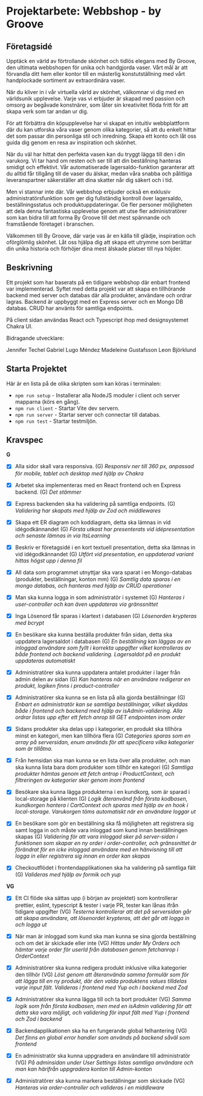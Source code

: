 # Projektarbete: Webbshop - by Groove

## Företagsidé

Upptäck en värld av förtrollande skönhet och tidlös elegans med By Groove, den ultimata webbshopen för unika och handgjorda vaser. Vårt mål är att förvandla ditt hem eller kontor till en mästerlig konstutställning med vårt handplockade sortiment av extraordinära vaser.

När du kliver in i vår virtuella värld av skönhet, välkomnar vi dig med en världsunik upplevelse. Varje vas vi erbjuder är skapad med passion och omsorg av begåvade konstnärer, som låter sin kreativitet flöda fritt för att skapa verk som tar andan ur dig.

För att förbättra din köpupplevelse har vi skapat en intuitiv webbplattform där du kan utforska våra vaser genom olika kategorier, så att du enkelt hittar det som passar din personliga stil och inredning. Skapa ett konto och låt oss guida dig genom en resa av inspiration och skönhet.

När du väl har hittat den perfekta vasen kan du tryggt lägga till den i din varukorg. Vi tar hand om resten och ser till att din beställning hanteras smidigt och effektivt. Vår automatiserade lagersaldo-funktion garanterar att du alltid får tillgång till de vaser du älskar, medan våra snabba och pålitliga leveranspartner säkerställer att dina skatter når dig säkert och i tid.

Men vi stannar inte där. Vår webbshop erbjuder också en exklusiv administratörsfunktion som ger dig fullständig kontroll över lagersaldo, beställningsstatus och produktuppdateringar. Ge fler personer möjligheten att dela denna fantastiska upplevelse genom att utse fler administratörer som kan bidra till att forma By Groove till det mest spännande och framstående företaget i branschen.

Välkommen till By Groove, där varje vas är en källa till glädje, inspiration och oförglömlig skönhet. Låt oss hjälpa dig att skapa ett utrymme som berättar din unika historia och förhöjer dina mest älskade platser till nya höjder.

## Beskrivning

Ett projekt som har baserats på en tidigare webbshop där enbart frontend var implementerad. Syftet med detta projekt var att skapa en tillhörande backend med server och databas där alla produkter, användare och ordrar lagras. Backend är uppbyggt med en Express server och en Mongo DB databas. CRUD har använts för samtliga endpoints.

På client sidan användas React och Typescript ihop med designsystemet Chakra UI.

Bidragande utvecklare:

Jennifer Techel
Gabriel Lugo Méndez
Madeleine Gustafsson
Leon Björklund

## Starta Projektet

Här är en lista på de olika skripten som kan köras i terminalen:

- `npm run setup` - Installerar alla NodeJS moduler i client och server mapparna (körs en gång).
- `npm run client` - Startar Vite dev servern.
- `npm run server` - Startar server och connectar till databas.
- `npm run test` - Startar testmiljön.

## Kravspec

**G**

- [x] Alla sidor skall vara responsiva. (G)
      _Responsiv ner till 360 px, anpassad för mobile, tablet och desktop med hjälp av Chakra_

- [x] Arbetet ska implementeras med en React frontend och en Express backend. (G)
      _Det stämmer_

- [x] Express backenden ska ha validering på samtliga endpoints. (G)
      _Validering har skapats med hjälp av Zod och middlewares_

- [x] Skapa ett ER diagram och koddiagram, detta ska lämnas in vid idégodkännandet (G)
      _Första utkast har presenterats vid idépresentation och senaste lämnas in via ItsLearning_

- [x] Beskriv er företagsidé i en kort textuell presentation, detta ska lämnas in vid idégodkännandet (G)
      _Utfört vid presentation, en uppdaterad variant hittas högst upp i denna fil_

- [x] All data som programmet utnyttjar ska vara sparat i en Mongo-databas (produkter, beställningar, konton mm) (G)
      _Samtlig data sparas i en mongo databas, och hanteras med hjälp av CRUD operationer_

- [x] Man ska kunna logga in som administratör i systemet (G)
      _Hanteras i user-controller och kan även uppdateras via gränssnittet_
- [x] Inga Lösenord får sparas i klartext i databasen (G)
      _Lösenorden krypteras med bcrypt_

- [x] En besökare ska kunna beställa produkter från sidan, detta ska uppdatera lagersaldot i databasen (G)
      _En beställning kan läggas av en inloggad användare som fyllt i korrekta uppgifter vilket kontrolleras av både frontend och backend validering. Lagersaldot på en produkt uppdateras automatiskt_

- [x] Administratörer ska kunna uppdatera antalet produkter i lager från admin delen av sidan (G)
      _Kan hanteras när en användare redigerar en produkt, logiken finns i product-controller_

- [x] Administratörer ska kunna se en lista på alla gjorda beställningar (G)
      _Enbart en administratör kan se samtliga beställningar, vilket skyddas både i frontend och backend med hjälp av isAdmin-validering. Alla ordrar listas upp efter ett fetch anrop till GET endpointen inom order_

- [x] Sidans produkter ska delas upp i kategorier, en produkt ska tillhöra minst en kategori, men kan tillhöra flera (G)
      _Categories sparas som en array på serversidan, enum används för att specificera vilka kategorier som är tillåtna._

- [x] Från hemsidan ska man kunna se en lista över alla produkter, och man ska kunna lista bara dom produkter som tillhör en kategori (G)
      _Samtliga produkter hämtas genom ett fetch antrop i ProductContext, och filtreringen av kategorier sker genom inom frontend_

- [x] Besökare ska kunna lägga produkterna i en kundkorg, som är sparad i local-storage på klienten (G)
      _Logik återanvänd från första kodbasen, kundkorgen hantera i CartContext och sparas med hjälp av en hook i local-storage. Varukorgen töms automatiskt när en användare loggar ut_

- [x] En besökare som gör en beställning ska få möjligheten att registrera sig samt logga in och måste vara inloggad som kund innan beställningen skapas (G)
      _Validering för att vara inloggad sker på server-sidan i funktionen som skapar en ny order i order-controller, och gränssnittet är förändrat för en icke inloggad användare med en hänvisning till att logga in eller registrera sig innan en order kan skapas_

- [x] Checkoutflödet i frontendapplikationen ska ha validering på samtliga fält (G)
      _Valideras med hjälp av formik och yup_

**VG**

- [x] Ett CI flöde ska sättas upp (i början av projektet) som kontrollerar prettier, eslint, typescript & tester i varje PR, tester kan lånas ifrån tidigare uppgifter (VG)
      _Testerna kontrollerar att det på serversidan går att skapa användare, att lösenordet krypteras, att det går att logga in och logga ut_

- [x] När man är inloggad som kund ska man kunna se sina gjorda beställning och om det är skickade eller inte (VG)
      _Hittas under My Orders och hämtar varje order för userId från databasen genom fetchanrop i OrderContext_

- [x] Administratörer ska kunna redigera produkt inklusive vilka kategorier den tillhör (VG)
      _Löst genom att återanvända samma formulär som för att lägga till en ny produkt, där den valda produktens values tilldelas varje input fält. Valideras i frontend med Yup och i backend med Zod_

- [x] Administratörer ska kunna lägga till och ta bort produkter (VG)
      _Samma logik som från första kodbasen, men med en isAdmin validering för att detta ska vara möjligt, och validering för input fält med Yup i frontend och Zod i backend_

- [x] Backendapplikationen ska ha en fungerande global felhantering (VG)
      _Det finns en global error handler som används på backend såväl som frontend_

- [x] En administratör ska kunna uppgradera en användare till administratör (VG)
      _På adminsidan under User Settings listas samtliga användare och man kan härifrån uppgradera konton till Admin-konton_

- [x] Administratörer ska kunna markera beställningar som skickade (VG)
      _Hanteras via order-controller och valideras i en middleware_
